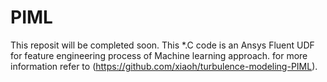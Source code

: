 # PIML
This reposit will be completed soon.
This *.C code is an Ansys Fluent UDF for feature engineering process of Machine learning approach. for more information refer to (https://github.com/xiaoh/turbulence-modeling-PIML).

